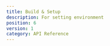 ```yaml
---
title: Build & Setup
description: For setting environment
position: 6
version: 1
category: API Reference
---
```



